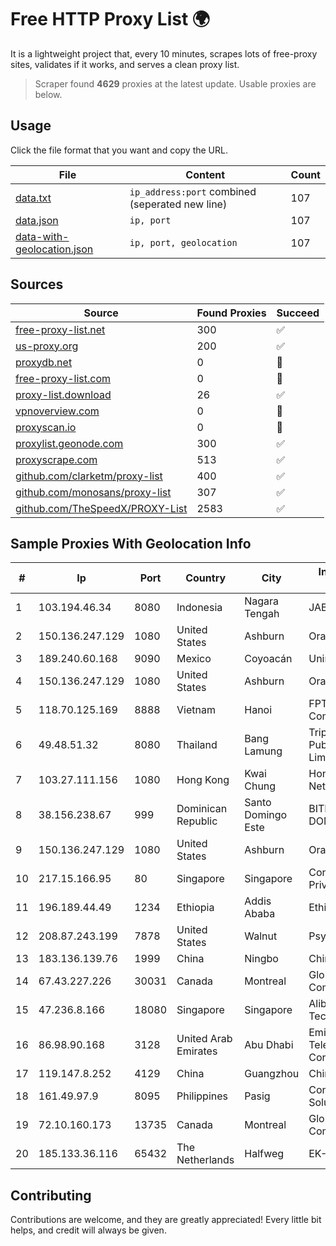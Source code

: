 
# Free HTTP Proxy List 🌍

It is a lightweight project that, every 10 minutes, scrapes lots of free-proxy sites, validates if it works, and serves a clean proxy list.


> Scraper found **4629** proxies at the latest update. Usable proxies are below.

## Usage

Click the file format that you want and copy the URL.


|File|Content|Count|
|----|-------|-----|
|[data.txt](https://raw.githubusercontent.com/themiralay/Proxy-List-World/master/data.txt)|`ip_address:port` combined (seperated new line)|107|
|[data.json](https://raw.githubusercontent.com/themiralay/Proxy-List-World/master/data.json)|`ip, port`|107|
|[data-with-geolocation.json](https://raw.githubusercontent.com/themiralay/Proxy-List-World/master/data-with-geolocation.json)|`ip, port, geolocation`|107|

## Sources

|Source|Found Proxies|Succeed|
|------|-------------|-------|
|[free-proxy-list.net](https://free-proxy-list.net)|300|✅|
|[us-proxy.org](https://www.us-proxy.org)|200|✅|
|[proxydb.net](http://proxydb.net)|0|🚫|
|[free-proxy-list.com](https://free-proxy-list.com/?page=&port=&type%5B%5D=http&type%5B%5D=https&up_time=0&search=Search)|0|🚫|
|[proxy-list.download](https://www.proxy-list.download/HTTP)|26|✅|
|[vpnoverview.com](https://vpnoverview.com/privacy/anonymous-browsing/free-proxy-servers)|0|🚫|
|[proxyscan.io](https://www.proxyscan.io)|0|🚫|
|[proxylist.geonode.com](https://proxylist.geonode.com/api/proxy-list?limit=300&page=1&sort_by=lastChecked&sort_type=desc&protocols=http,https)|300|✅|
|[proxyscrape.com](https://api.proxyscrape.com/v2/?request=displayproxies&protocol=http&timeout=10000&country=all&ssl=all&anonymity=all)|513|✅|
|[github.com/clarketm/proxy-list](https://raw.githubusercontent.com/clarketm/proxy-list/master/proxy-list-raw.txt)|400|✅|
|[github.com/monosans/proxy-list](https://raw.githubusercontent.com/monosans/proxy-list/main/proxies/http.txt)|307|✅|
|[github.com/TheSpeedX/PROXY-List](https://raw.githubusercontent.com/TheSpeedX/PROXY-List/master/http.txt)|2583|✅|


## Sample Proxies With Geolocation Info

|#|Ip|Port|Country|City|Internet Service Provider|
|-|--|----|-------|----|-------------------------|
|1|103.194.46.34|8080|Indonesia|Nagara Tengah|JABNET|
|2|150.136.247.129|1080|United States|Ashburn|Oracle Corporation|
|3|189.240.60.168|9090|Mexico|Coyoacán|Uninet S.A. de C.V.|
|4|150.136.247.129|1080|United States|Ashburn|Oracle Corporation|
|5|118.70.125.169|8888|Vietnam|Hanoi|FPT Telecom Company|
|6|49.48.51.32|8080|Thailand|Bang Lamung|Triple T Broadband Public Company Limited|
|7|103.27.111.156|1080|Hong Kong|Kwai Chung|Hong Kong San Ai Net Int'l Limited|
|8|38.156.238.67|999|Dominican Republic|Santo Domingo Este|BITNET DOMINICANA, S.R.L.|
|9|150.136.247.129|1080|United States|Ashburn|Oracle Corporation|
|10|217.15.166.95|80|Singapore|Singapore|Contabo Asia Private Limited|
|11|196.189.44.49|1234|Ethiopia|Addis Ababa|Ethiotelecom|
|12|208.87.243.199|7878|United States|Walnut|Psychz Networks|
|13|183.136.139.76|1999|China|Ningbo|China Telecom|
|14|67.43.227.226|30031|Canada|Montreal|GloboTech Communications|
|15|47.236.8.166|18080|Singapore|Singapore|Alibaba (US) Technology Co., Ltd.|
|16|86.98.90.168|3128|United Arab Emirates|Abu Dhabi|Emirates Telecommunications Corporation|
|17|119.147.8.252|4129|China|Guangzhou|Chinanet|
|18|161.49.97.9|8095|Philippines|Pasig|Converge ICT Solution Inc|
|19|72.10.160.173|13735|Canada|Montreal|GloboTech Communications|
|20|185.133.36.116|65432|The Netherlands|Halfweg|EK-Media B.V.|



## Contributing

Contributions are welcome, and they are greatly appreciated! Every
little bit helps, and credit will always be given.

